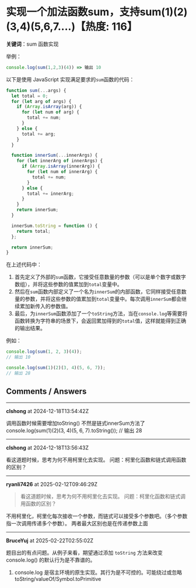 # 实现一个加法函数sum，支持sum(1)(2)(3,4)(5,6,7....)【热度: 116】

**关键词**：sum 函数实现

举例：

```js
console.log(sum(1,2,3)(4)) => 输出 10
```

以下是使用 JavaScript 实现满足要求的`sum`函数的代码：

```javascript
function sum(...args) {
  let total = 0;
  for (let arg of args) {
    if (Array.isArray(arg)) {
      for (let num of arg) {
        total += num;
      }
    } else {
      total += arg;
    }
  }

  function innerSum(...innerArgs) {
    for (let innerArg of innerArgs) {
      if (Array.isArray(innerArg)) {
        for (let num of innerArg) {
          total += num;
        }
      } else {
        total += innerArg;
      }
    }
    return innerSum;
  }

  innerSum.toString = function () {
    return total;
  };

  return innerSum;
}
```

在上述代码中：

1. 首先定义了外部的`sum`函数，它接受任意数量的参数（可以是单个数字或数字数组），并将这些参数的值累加到`total`变量中。
2. 然后在`sum`函数内部定义了一个名为`innerSum`的内部函数，它同样接受任意数量的参数，并将这些参数的值累加到`total`变量中。每次调用`innerSum`都会继续累加新传入的参数值。
3. 最后，为`innerSum`函数添加了一个`toString`方法，当在`console.log`等需要将函数转换为字符串的场景下，会返回累加得到的`total`值，这样就能得到正确的输出结果。

例如：

```javascript
console.log(sum(1, 2, 3)(4));
// 输出 10

console.log(sum(1)(2)(3, 4)(5, 6, 7));
// 输出 28
```


## Comments / Answers

---

**clshong** at 2024-12-18T13:54:42Z

调用函数时候需要增加toString()  不然是链式innerSum方法了
console.log(sum(1)(2)(3, 4)(5, 6, 7).toString());
// 输出 28


---

**clshong** at 2024-12-18T13:56:43Z

看这道题时候，思考为何不用柯里化去实现。
问题：柯里化函数和链式调用函数的区别？

---

**ryanli7426** at 2025-02-12T09:46:29Z

> 看这道题时候，思考为何不用柯里化去实现。 问题：柯里化函数和链式调用函数的区别？

不用柯里化，柯里化每次接收一个参数，而链式可以接受多个参数吧。（多个参数指一次调用传递多个参数）。
两者最大区别也是在传递参数上面

---

**BruceYuj** at 2025-02-22T02:55:02Z

题目出的有点问题。从例子来看，期望通过添加 `toString` 方法来改变 console.log() 的默认行为是不靠谱的。
1. console.log 是宿主环境的原生实现。其行为是不可控的。可能绕过或忽略 toString/valueOf/Symbol.toPrimitive